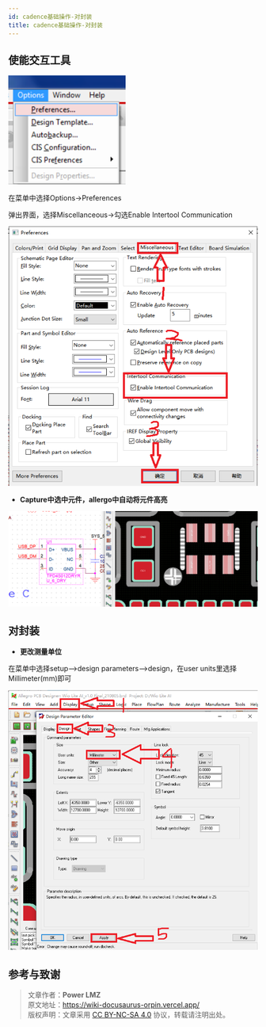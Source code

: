 ```yaml
---
id: cadence基础操作-对封装
title: cadence基础操作-对封装
---
```


## 使能交互工具

![](https://github.com/powerLMZ/picture/blob/master/%E4%BD%BF%E8%83%BD%E4%BA%A4%E4%BA%92%E5%B7%A5%E5%85%B7.jpg?raw=true)

在菜单中选择Options->Preferences

弹出界面，选择Miscellanceous->勾选Enable Intertool Communication

![](https://github.com/powerLMZ/picture/blob/master/%E4%BA%A4%E4%BA%92%E7%95%8C%E9%9D%A2%E4%BD%BF%E8%83%BD.jpg?raw=true)

- **Capture中选中元件，allergo中自动将元件高亮**

![](https://github.com/powerLMZ/picture/blob/master/%E4%BA%A4%E4%BA%92%E4%BE%8B%E5%AD%90.jpg?raw=true)

## 对封装

- **更改测量单位**

在菜单中选择setup-->design parameters-->design，在user units里选择Millimeter(mm)即可 

![](https://github.com/powerLMZ/picture/blob/master/%E6%9B%B4%E6%8D%A2%E6%B5%8B%E9%87%8F%E5%8D%95%E4%BD%8D.jpg?raw=true)




## 参考与致谢


> 文章作者：**Power LMZ**  
> 原文地址：https://wiki-docusaurus-orpin.vercel.app/  
> 版权声明：文章采用 [CC BY-NC-SA 4.0](https://creativecommons.org/licenses/by/4.0/deed.zh) 协议，转载请注明出处。
